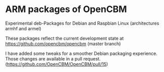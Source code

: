 # ARM packages of OpenCBM
Experimental deb-Packages for Debian and Raspbian Linux (architectures armhf and armel)

These packages reflect the current development state at
https://github.com/opencbm/opencbm (master branch)

I have added some tweaks for a smoother Debian packaging experience. Those changes are available in a pull request. (https://github.com/OpenCBM/OpenCBM/pull/15)
